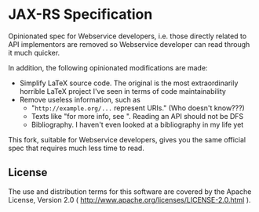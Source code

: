 # JAX-RS Specification

Opinionated spec for Webservice developers, i.e. those directly related to API implementors are removed so Webservice 
developer can read through it much quicker.

In addition, the following opinionated modifications are made:

* Simplify LaTeX source code. The original is the most extraordinarily horrible LaTeX project I've seen in terms of code
  maintainability
* Remove useless information, such as 
  - "`http://example.org/...` represent URIs." (Who doesn't know???)
  - Texts like "for more info, see <some link>". Reading an API should not be DFS
  - Bibliography. I haven't even looked at a bibliography in my life yet

This fork, suitable for Webservice developers, gives you the same official spec that requires much less time to read.

## License
The use and distribution terms for this software are covered by the Apache License, Version 2.0 ( http://www.apache.org/licenses/LICENSE-2.0.html ).
